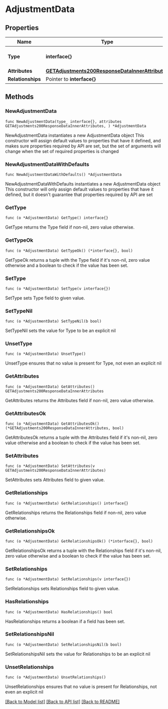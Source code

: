 # AdjustmentData

## Properties

Name | Type | Description | Notes
------------ | ------------- | ------------- | -------------
**Type** | **interface{}** | The resource&#39;s type | 
**Attributes** | [**GETAdjustments200ResponseDataInnerAttributes**](GETAdjustments200ResponseDataInnerAttributes.md) |  | 
**Relationships** | Pointer to **interface{}** |  | [optional] 

## Methods

### NewAdjustmentData

`func NewAdjustmentData(type_ interface{}, attributes GETAdjustments200ResponseDataInnerAttributes, ) *AdjustmentData`

NewAdjustmentData instantiates a new AdjustmentData object
This constructor will assign default values to properties that have it defined,
and makes sure properties required by API are set, but the set of arguments
will change when the set of required properties is changed

### NewAdjustmentDataWithDefaults

`func NewAdjustmentDataWithDefaults() *AdjustmentData`

NewAdjustmentDataWithDefaults instantiates a new AdjustmentData object
This constructor will only assign default values to properties that have it defined,
but it doesn't guarantee that properties required by API are set

### GetType

`func (o *AdjustmentData) GetType() interface{}`

GetType returns the Type field if non-nil, zero value otherwise.

### GetTypeOk

`func (o *AdjustmentData) GetTypeOk() (*interface{}, bool)`

GetTypeOk returns a tuple with the Type field if it's non-nil, zero value otherwise
and a boolean to check if the value has been set.

### SetType

`func (o *AdjustmentData) SetType(v interface{})`

SetType sets Type field to given value.


### SetTypeNil

`func (o *AdjustmentData) SetTypeNil(b bool)`

 SetTypeNil sets the value for Type to be an explicit nil

### UnsetType
`func (o *AdjustmentData) UnsetType()`

UnsetType ensures that no value is present for Type, not even an explicit nil
### GetAttributes

`func (o *AdjustmentData) GetAttributes() GETAdjustments200ResponseDataInnerAttributes`

GetAttributes returns the Attributes field if non-nil, zero value otherwise.

### GetAttributesOk

`func (o *AdjustmentData) GetAttributesOk() (*GETAdjustments200ResponseDataInnerAttributes, bool)`

GetAttributesOk returns a tuple with the Attributes field if it's non-nil, zero value otherwise
and a boolean to check if the value has been set.

### SetAttributes

`func (o *AdjustmentData) SetAttributes(v GETAdjustments200ResponseDataInnerAttributes)`

SetAttributes sets Attributes field to given value.


### GetRelationships

`func (o *AdjustmentData) GetRelationships() interface{}`

GetRelationships returns the Relationships field if non-nil, zero value otherwise.

### GetRelationshipsOk

`func (o *AdjustmentData) GetRelationshipsOk() (*interface{}, bool)`

GetRelationshipsOk returns a tuple with the Relationships field if it's non-nil, zero value otherwise
and a boolean to check if the value has been set.

### SetRelationships

`func (o *AdjustmentData) SetRelationships(v interface{})`

SetRelationships sets Relationships field to given value.

### HasRelationships

`func (o *AdjustmentData) HasRelationships() bool`

HasRelationships returns a boolean if a field has been set.

### SetRelationshipsNil

`func (o *AdjustmentData) SetRelationshipsNil(b bool)`

 SetRelationshipsNil sets the value for Relationships to be an explicit nil

### UnsetRelationships
`func (o *AdjustmentData) UnsetRelationships()`

UnsetRelationships ensures that no value is present for Relationships, not even an explicit nil

[[Back to Model list]](../README.md#documentation-for-models) [[Back to API list]](../README.md#documentation-for-api-endpoints) [[Back to README]](../README.md)


